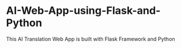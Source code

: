 # AI-Web-App-using-Flask-and-Python
This AI Translation Web App is built with Flask Framework and Python

